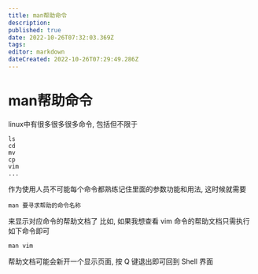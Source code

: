 ```yaml
---
title: man帮助命令
description: 
published: true
date: 2022-10-26T07:32:03.369Z
tags: 
editor: markdown
dateCreated: 2022-10-26T07:29:49.286Z
---
```


# man帮助命令
linux中有很多很多很多命令, 包括但不限于 
```
ls
cd
mv
cp
vim
...
```
作为使用人员不可能每个命令都熟练记住里面的参数功能和用法, 这时候就需要
```
man 要寻求帮助的命令名称
```
来显示对应命令的帮助文档了
比如, 如果我想查看 vim 命令的帮助文档只需执行如下命令即可
```
man vim
```
帮助文档可能会新开一个显示页面, 按 Q 键退出即可回到 Shell 界面